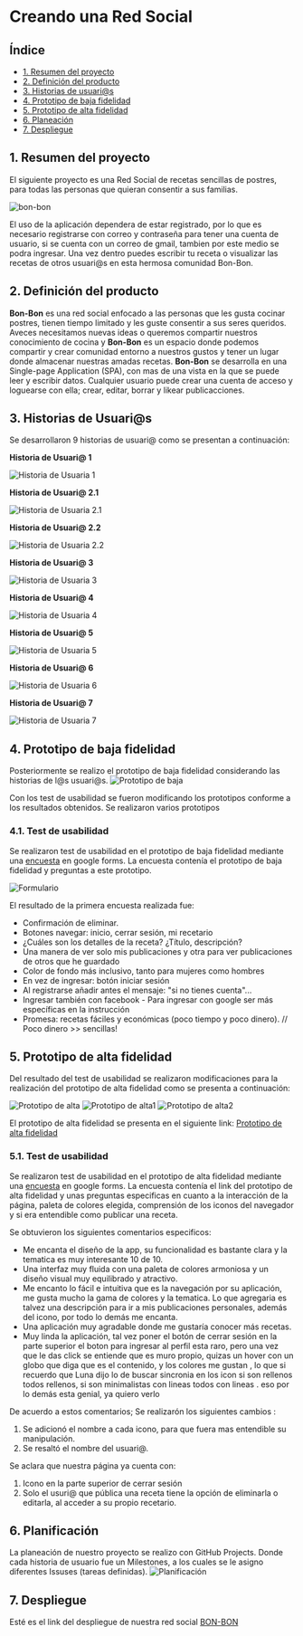 # Creando una Red Social

## Índice

* [1. Resumen del proyecto](#1-resumen-del-proyecto)
* [2. Definición del producto](#2-definición-del-proyecto)
* [3. Historias de usuari@s](#3-historias-de-usuari@s)
* [4. Prototipo de baja fidelidad](#4-prototipo-de-baja-calidad)
* [5. Prototipo de alta fidelidad](#5-prototipo-de-alta-fidelidad)
* [6. Planeación](#6-planeación)
* [7. Despliegue](#7-despliegue)



## 1. Resumen del proyecto 

El siguiente proyecto es una Red Social de recetas sencillas de postres, para todas las personas que quieran consentir a sus familias.

![bon-bon](/src/imagenes/1_readme_logo.png)

El uso de la aplicación dependera de estar registrado, por lo que es necesario registrarse con correo y contraseña para  tener una cuenta de usuario, si se cuenta con un correo de gmail, tambien por este medio se podra ingresar. Una vez dentro puedes escribir tu receta o visualizar las recetas de otros usuari@s en esta hermosa comunidad Bon-Bon.

## 2. Definición del producto

**Bon-Bon** es una red social enfocado a las personas que les gusta cocinar postres, tienen tiempo limitado y les guste consentir a sus seres queridos.
Aveces necesitamos nuevas ideas o queremos compartir nuestros conocimiento de cocina y **Bon-Bon** es un espacio donde podemos compartir y crear comunidad entorno a nuestros gustos y tener un lugar donde almacenar nuestras amadas recetas.
**Bon-Bon** se desarrolla en una Single-page Application (SPA), con mas de una vista en la que se puede leer y escribir datos.
Cualquier usuario puede crear una cuenta de acceso y loguearse con ella; crear, editar, borrar y likear publicacciones.

## 3. Historias de Usuari@s 

Se desarrollaron 9 historias de usuari@ como se presentan a continuación:

**Historia de Usuari@ 1**

![Historia de Usuaria 1](/src/imagenes/2_readme_HU1.png)

**Historia de Usuari@ 2.1**

![Historia de Usuaria 2.1](/src/imagenes/2_readme_HU2-1.png)

**Historia de Usuari@ 2.2**

![Historia de Usuaria 2.2](/src/imagenes/2_readme_HU2-2.png)

**Historia de Usuari@ 3**

![Historia de Usuaria 3](/src/imagenes/2_readme_HU3.png)

**Historia de Usuari@ 4**

![Historia de Usuaria 4](/src/imagenes/2_readme_HU4.png)

**Historia de Usuari@ 5**

![Historia de Usuaria 5](/src/imagenes/2_readme_HU5.png)

**Historia de Usuari@ 6**

![Historia de Usuaria 6](/src/imagenes/2_readme_HU6.png)

**Historia de Usuari@ 7**

![Historia de Usuaria 7](/src/imagenes/2_readme_HU7.png)


## 4. Prototipo de baja fidelidad

Posteriormente se realizo el prototipo de baja fidelidad considerando las historias de l@s usuari@s.
![Prototipo de baja](/src/imagenes/3_readme_PB1.png)

Con los test de usabilidad se fueron modificando los prototipos conforme a los resultados obtenidos. Se realizaron varios prototipos 

### 4.1. Test de usabilidad 

Se realizaron test de usabilidad en el prototipo de baja fidelidad mediante una [encuesta](https://forms.gle/UQ36ApGr8JEYXELE8) en google forms.
La encuesta contenía el prototipo de baja fidelidad y preguntas a este prototipo.

![Formulario](/src/imagenes/4_readme_Form.png)

El resultado de la primera encuesta realizada fue:
- Confirmación de eliminar.  
- Botones navegar: inicio, cerrar sesión, mi recetario 
- ¿Cuáles son los detalles de la receta? ¿Título, descripción? 
- Una manera de ver solo mis publicaciones y otra para ver publicaciones de otros que he guardado 
- Color de fondo más inclusivo, tanto para mujeres como hombres 
- En vez de ingresar: botón iniciar sesión 
- Al registrarse añadir antes el mensaje: "si no tienes cuenta"... 
- Ingresar también con facebook - Para ingresar con google ser más específicas en la instrucción 
- Promesa: recetas fáciles y económicas (poco tiempo y poco dinero). // Poco dinero >> sencillas!

## 5. Prototipo de alta fidelidad

Del resultado del test de usabilidad se realizaron modificaciones para la realización del prototipo de alta fidelidad como se presenta a continuación:

![Prototipo de alta](/src/imagenes/5_readme_prototipoAlta1.png)
![Prototipo de alta1](/src/imagenes/5_readme_prototipoAlta2.png)
![Prototipo de alta2](/src/imagenes/5_readme_prototipoAlta3.png)

El prototipo de alta fidelidad se presenta en el siguiente link: [Prototipo de alta fidelidad](https://www.figma.com/proto/BJUrf9s5lSkqKjr9cqU2Xg/Red-social-Bon-Bon?type=design&node-id=102-4&t=uhxu7R2etXBXgEsZ-0&scaling=scale-down&page-id=0%3A1&starting-point-node-id=102%3A4) 

### 5.1. Test de usabilidad 

Se realizaron test de usabilidad en el prototipo de alta fidelidad mediante una [encuesta](https://forms.gle/YqHcEUhqsdicSYrg6) en google forms.
La encuesta contenía el link del prototipo de alta fidelidad y unas preguntas especificas en cuanto a la interacción de la página, paleta de colores elegida, comprensión de los iconos del navegador y si era entendible como publicar una receta.

Se obtuvieron los siguientes comentarios especificos:
- Me encanta el diseño de la app, su funcionalidad es bastante clara y la tematica es muy interesante 10 de 10.
- Una interfaz muy fluida con una paleta de colores armoniosa y un diseño visual muy equilibrado y atractivo.
- Me encanto lo fácil e intuitiva que es la navegación por su aplicación, me gusta mucho la gama de colores y la tematica. Lo que agregaria es talvez una descripción para ir a mis publicaciones personales, además del icono, por todo lo demás me encanta.
- Una aplicación muy agradable donde me gustaría conocer más recetas.
- Muy linda la aplicación, tal vez poner el botón de cerrar sesión en la parte superior
el boton para ingresar al perfil esta raro, pero una vez que le das click se entiende que es muro propio, quizas un hover con un globo que diga que es el contenido, y los colores me gustan , lo que si recuerdo que Luna dijo lo de buscar sincronia en los icon si son rellenos todos rellenos, si son minimalistas con lineas todos con lineas . eso por lo demás esta genial, ya quiero verlo

De acuerdo a estos comentarios; Se realizarón los siguientes cambios :
1. Se adicionó el nombre a cada icono, para que fuera mas entendible su manipulación.
2. Se resaltó el nombre del usuari@.

Se aclara que nuestra página ya cuenta con:
1. Icono en la parte superior de cerrar sesión
2. Solo el usuri@ que pública una receta tiene la opción de eliminarla o editarla, al acceder a su propio recetario.

## 6. Planificación
La planeación de nuestro proyecto se realizo con GitHub Projects. Donde cada historia de usuario fue un Milestones, a los cuales se le asigno diferentes Issuses (tareas definidas).
![Planificación](/src/imagenes/Planificación.png)

## 7. Despliegue
Esté es el link del despliegue de nuestra red social [BON-BON](https://social-network-bon.web.app)



